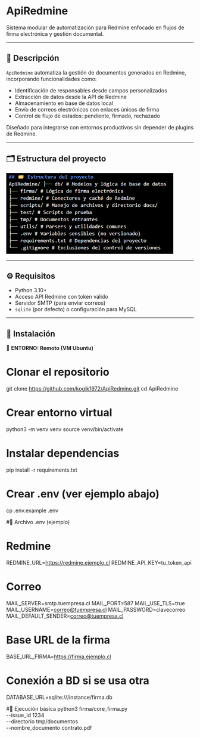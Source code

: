# ApiRedmine
Sistema modular de automatización para Redmine enfocado en flujos de firma electrónica y gestión documental.

---

## 🧩 Descripción
`ApiRedmine` automatiza la gestión de documentos generados en Redmine, incorporando funcionalidades como:

- Identificación de responsables desde campos personalizados
- Extracción de datos desde la API de Redmine
- Almacenamiento en base de datos local
- Envío de correos electrónicos con enlaces únicos de firma
- Control de flujo de estados: pendiente, firmado, rechazado

Diseñado para integrarse con entornos productivos sin depender de plugins de Redmine.

---

## 🗂️ Estructura del proyecto

![Estructura del proyecto](assets/estructura.png)

---

## ⚙️ Requisitos

- Python 3.10+
- Acceso API Redmine con token válido
- Servidor SMTP (para enviar correos)
- `sqlite` (por defecto) o configuración para MySQL

---

## 🚀 Instalación

📍 **ENTORNO: Remoto (VM Ubuntu)**
# Clonar el repositorio
git clone https://github.com/kogik1972/ApiRedmine.git
cd ApiRedmine

# Crear entorno virtual
python3 -m venv venv
source venv/bin/activate

# Instalar dependencias
pip install -r requirements.txt

# Crear .env (ver ejemplo abajo)
cp .env.example .env

#🔐 Archivo .env (ejemplo)
# Redmine
REDMINE_URL=https://redmine.ejemplo.cl
REDMINE_API_KEY=tu_token_api

# Correo
MAIL_SERVER=smtp.tuempresa.cl
MAIL_PORT=587
MAIL_USE_TLS=true
MAIL_USERNAME=correo@tuempresa.cl
MAIL_PASSWORD=clavecorreo
MAIL_DEFAULT_SENDER=correo@tuempresa.cl

# Base URL de la firma
BASE_URL_FIRMA=https://firma.ejemplo.cl

# Conexión a BD si se usa otra
DATABASE_URL=sqlite:///instance/firma.db


#📄 Ejecución básica
python3 firma/core_firma.py \
  --issue_id 1234 \
  --directorio tmp/documentos \
  --nombre_documento contrato.pdf